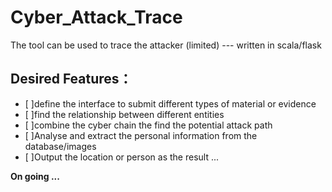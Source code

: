 # Cyber_Attack_Trace
The tool can be used to trace the attacker (limited) --- written in scala/flask


## Desired Features：

- [ ]define the interface to submit different types of material or evidence
- [ ]find the relationship between different entities
- [ ]combine the cyber chain the find the potential attack path
- [ ]Analyse and extract the personal information from the database/images
- [ ]Output the location or person as the result
...


**On going ...**
